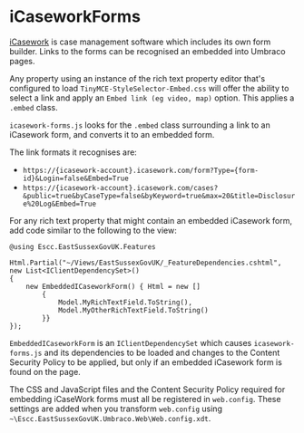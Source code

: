 # iCaseworkForms

[iCasework](https://www.icasework.com/) is case management software which includes its own form builder. Links to the forms can be recognised an embedded into Umbraco pages.

Any property using an instance of the rich text property editor that's configured to load `TinyMCE-StyleSelector-Embed.css` will offer the ability to select a link and apply an `Embed link (eg video, map)` option. This applies a `.embed` class. 

`icasework-forms.js` looks for the `.embed` class surrounding a link to an iCasework form, and converts it to an embedded form.

The link formats it recognises are:

*	`https://{icasework-account}.icasework.com/form?Type={form-id}&Login=false&Embed=True`
*	`https://{icasework-account}.icasework.com/cases?&public=true&byCaseType=false&byKeyword=true&max=20&title=Disclosure%20Log&Embed=True`

For any rich text property that might contain an embedded iCasework form, add code similar to the following to the view:

	@using Escc.EastSussexGovUK.Features

    Html.Partial("~/Views/EastSussexGovUK/_FeatureDependencies.cshtml", new List<IClientDependencySet>()
	{
		new EmbeddedICaseworkForm() { Html = new [] 
			{ 
				Model.MyRichTextField.ToString(), 
				Model.MyOtherRichTextField.ToString() 
			}}
	});

`EmbeddedICaseworkForm` is an `IClientDependencySet` which causes `icasework-forms.js` and its dependencies to be loaded and changes to the Content Security Policy to be applied, but only if an embedded iCasework form is found on the page.

The CSS and JavaScript files and the Content Security Policy required for embedding iCaseWork forms must all be registered in `web.config`. These settings are added when you transform `web.config` using `~\Escc.EastSussexGovUK.Umbraco.Web\Web.config.xdt`.